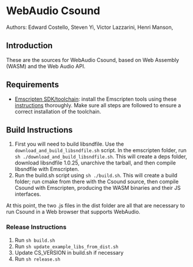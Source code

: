 # WebAudio Csound

Authors: Edward Costello, Steven Yi, Victor Lazzarini, Henri Manson, 

## Introduction

These are the sources for WebAudio Csound, based on Web Assembly (WASM)
and the Web Audio API. 

## Requirements

* [Emscripten SDK/toolchain](https://github.com/kripken/emscripten): install 
  the Emscripten tools using these \
  [instructions](https://kripken.github.io/emscripten-site/docs/getting_started/downloads.html)
  thoroughly. Make sure all steps are followed to ensure a correct
  installation of the toolchain. 

## Build Instructions 

1. First you will need to build libsndfile. Use the 
   `download_and_build_libsndfile.sh` script. In the emscripten folder, run 
   `sh ./download_and_build_libsndfile.sh`. This will create a deps folder, 
   download libsndfile 1.0.25, unarchive the tarball, and then compile libsndfile 
   with Emscripten.
2. Run the build.sh script using `sh ./build.sh`. This will create a build 
   folder; run cmake from there with the Csound source, then compile Csound 
   with Emscripten, producing the WASM binaries and their JS interfaces.

At this point, the two .js files in the dist folder are all that are necessary to run Csound in a 
Web browser that supports WebAudio.

### Release Instructions

1. Run `sh build.sh`
2. Run `sh update_example_libs_from_dist.sh`
3. Update CS_VERSION in build.sh if necessary
4. Run `sh release.sh`



